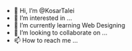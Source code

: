 - 👋 Hi, I’m @KosarTalei
- 👀 I’m interested in ...
- 🌱 I’m currently learning Web Designing
- 💞️ I’m looking to collaborate on ...
- 📫 How to reach me ...

<!---
KosarTalei/KosarTalei is a ✨ special ✨ repository because its `README.md` (this file) appears on your GitHub profile.
You can click the Preview link to take a look at your changes.
--->
